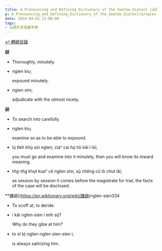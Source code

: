 ```yaml
---
title: A Pronouncing and Defining Dictionary of the Swatow Dialect (汕頭方言音義字典) / ngien
p: A_Pronouncing_and_Defining_Dictionary_of_the_Swatow_Dialect/w/ngien
date: 2024-04-01 23:00:00
tags: 
- 汕頭方言音義字典
---
```


[↩️ 轉總目錄](/A_Pronouncing_and_Defining_Dictionary_of_the_Swatow_Dialect)


**研**
- Thoroughly, minutely.

- ngien kìu;

  expound minutely.

- ngien sím;

  adjudicate with the utmost nicety.



**研**
- To search into carefully.

- ngîen kìu;

  examine so as to be able to expound.

- lṳ́ tîeh khṳ̀ sòi ngîen; cìaⁿ cai hṳ́ tói kâi ì-bī;

  you must go and examine into it minutely, then you will know its inward meaning.

- tn̂g-tn̂g khṳt kuaⁿ cē ngîen sím, sṳ̄ chêng cū lò chut lâi;

  as session by session it comes before the magistrate for trial, the facts of the case will be disclosed.

**譏誚](https://en.wiktionary.org/wiki/譏誚)ngîen-síen334
- To scoff at; to deride.

- i kâi ngîen-síen i mih sṳ̄?

  Why do they gibe at him?

- to sĭ tó̤ ngîen-ngîen síen-síen i;

  is always satirizing him.